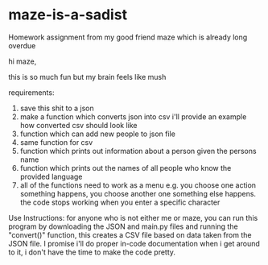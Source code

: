 # maze-is-a-sadist
Homework assignment from my good friend maze which is already long overdue


hi maze,








this is so much fun but my brain feels like mush

requirements:
1. save this shit to a json
2. make a function which converts json into csv
i'll provide an example how converted csv should look like
3. function which can add new people to json file
4. same function for csv
5. function which prints out information about a person given the persons name
6. function which prints out the names of all people who know the provided language
7. all of the functions need to work as a menu
e.g. you choose one action something happens, you choose another one something else happens. the code stops working when you enter a specific character

Use Instructions:
for anyone who is not either me or maze, you can run this program by downloading the JSON and main.py files and running the "convert()" function, this creates a CSV file based on data taken from the JSON file. I promise i'll do proper in-code documentation when i get around to it, i don't have the time to make the code pretty.
